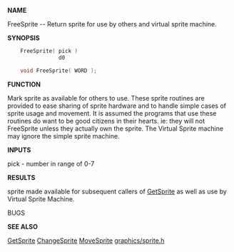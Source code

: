 
**NAME**

FreeSprite -- Return sprite for use by others and virtual
sprite machine.

**SYNOPSIS**

```c
    FreeSprite( pick )
                d0

    void FreeSprite( WORD );

```
**FUNCTION**

Mark sprite as available for others to use.
These sprite routines are provided to ease sharing of sprite
hardware and to handle simple cases of sprite usage and
movement.  It is assumed the programs that use these routines
do want to be good citizens in their hearts. ie: they will
not FreeSprite unless they actually own the sprite.
The Virtual Sprite machine may ignore the simple sprite machine.

**INPUTS**

pick - number in range of 0-7

**RESULTS**

sprite made available for subsequent callers of [GetSprite](GetSprite)
as well as use by Virtual Sprite Machine.

BUGS

**SEE ALSO**

[GetSprite](GetSprite) [ChangeSprite](ChangeSprite) [MoveSprite](MoveSprite) [graphics/sprite.h](_00C5)

